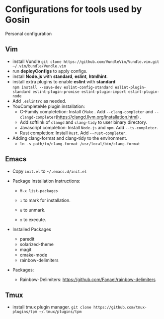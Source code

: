 # Configurations for tools used by Gosin
Personal configuration

## Vim
* install Vundle ```git clone https://github.com/VundleVim/Vundle.vim.git ~/.vim/bundle/Vundle.vim```
* run **deployConfigs** to apply configs. 
* install **Node.js** with **standard**, **eslint**, **htmlhint**.  
* install extra plugins to enable **eslint** with **standard**  
  ```npm install --save-dev eslint-config-standard eslint-plugin-standard eslint-plugin-promise eslint-plugin-import eslint-plugin-node```
* Add ```.eslintrc``` as needed.  
* YouCompleteMe plugin installation:
  * C-Family completetion: Install `CMake` . Add `--clang-completer` and `--clangd-completer`(https://clangd.llvm.org/installation.html) .
  * Add softlink of `clangd` and `clang-tidy` to user binary directory.
  * Javascript completion: Install `Node.js` and `npm`. Add `--ts-completer`.
  * Rust completion: Install `Rust`. Add `--rust-completer`.
* Adding clang-format and clang-tidy to the environment.
  * `ln -s path/to/clang-format /usr/local/bin/clang-format`

## Emacs
* Copy `init.el` to `~/.emacs.d/init.el`

* Package Installation Instructions:

  * ```elisp
    M-x list-packages
    ```

  * `i` to mark for installation.

  * `u` to unmark.

  * `x` to execute.

* Installed Packages

  * paredit
  * solarized-theme
  * magit
  * cmake-mode
  * rainbow-delimiters

* Packages:
  * Rainbow-Delimiters: https://github.com/Fanael/rainbow-delimiters


## Tmux
* install tmux plugin manager.
  `git clone https://github.com/tmux-plugins/tpm ~/.tmux/plugins/tpm`

  


